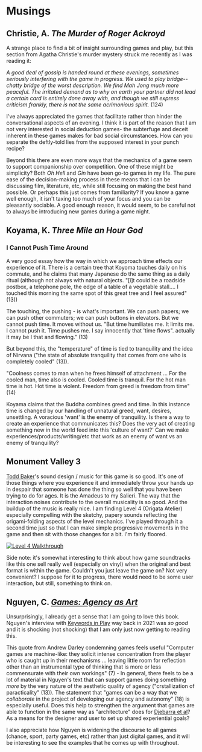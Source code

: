 # Musings

## Christie, A. *The Murder of Roger Ackroyd*

A strange place to find a bit of insight surrounding games and play, but this section from Agatha Christie's murder mystery struck me recently as I was reading it: 

_A good deal of gossip is handed round at these evenings, sometimes seriously interfering with the game in progress. We used to play bridge-- chatty bridge of the worst description. We find Mah Jong much more peaceful. The irritated demand as to why on earth your partner did not lead a certain card is entirely done away with, and though we still express criticism frankly, there is not the same acrimonious spirit._ (124)

I've always appreciated the games that facilitate rather than hinder the conversational aspects of an evening. I think it is part of the reason that I am not very interested in social deduction games- the subterfuge and deceit inherent in these games makes for bad social circumstances. How can you separate the deftly-told lies from the supposed interest in your punch recipe? 

Beyond this there are even more ways that the mechanics of a game seem to support companionship over competition. One of these might be simplicity? Both *Oh Hell* and *Gin* have been go-to games in my life. The pure ease of the decision-making process in these means that I can be discussing film, literature, etc, while still focusing on making the best hand possible. Or perhaps this just comes from familiarity? If you know a game well enough, it isn't taxing too much of your focus and you can be pleasantly sociable. A good enough reason, it would seem, to be careful not to always be introducing new games during a game night.


## Koyama, K. _Three Mile an Hour God_

### I Cannot Push Time Around

A very good essay how the way in which we approach time effects our experience of it. There is a certain tree that Koyoma touches daily on his commute, and he claims that many Japanese do the same thing as a daily ritual (although not always with natural objects. "\[i]t could be a roadside postbox, a telephone pole, the edge of a table of a vegetable stall.... I touched this morning the same spot of this great tree and I feel assured" (13)) 

The touching, the pushing - is what's important. We can push papers; we can push other commuters; we can push buttons in elevators. But we cannot push time. It moves without us. "But time humiliates me. It limits me. I cannot push it. Time pushes me. I say innocently that 'time flows". actually it may be I that and flowing." (13) 

But beyond this, the "temperature" of time is tied to tranquility and the idea of Nirvana ("the state of absolute tranquility that comes from one who is completely cooled" (13)).

"Coolness comes to man when he frees himself of attachment ... For the cooled man, time  also is cooled. Cooled time is tranquil. For the hot man time is hot. Hot time is violent. Freedom from greed is freedom from time" (14)

Koyama claims that the Buddha combines greed and time. In this instance time is changed by our handling of unnatural greed, want, desires, unsettling. A voracious 'want' is the enemy of tranquility. Is there a way to create an experience that communicates this? Does the very act of creating something new in the world feed into this 'culture of want?' Can we make experiences/products/writing/etc that work as an enemy of want vs an enemy of tranquility?

## Monument Valley 3

[Todd Baker](http://www.soundcirclemusic.com)'s sound design / music for this game is so good. It's one of those things where you experience it and immediately throw your hands up in despair that someone has done the thing so well that you have been trying to do for ages. It is the Amadeus to my Salieri. The way that the interaction noises contribute to the overall musicality is so good. And the buildup of the music is really nice. I am finding Level 4 (Origata Atelier) especially compelling with the sketchy, papery sounds reflecting the origami-folding aspects of the level mechanics. I've played through it a second time just so that I can make simple progressive movements in the game and then sit with those changes for a bit.  I'm fairly floored. 

[![Level 4 Walkthrough](https://www.youtube.com/watch?v=uM-aKP0p2Dc)](https://www.youtube.com/watch?v=uM-aKP0p2Dc)

Side note: it's somewhat interesting to think about how game soundtracks like this one sell really well (especially on vinyl) when the original and best format is within the game. Couldn't you just leave the game on? Not very convenient? I suppose for it to progress, there would need to be some user interaction, but still, something to think on.

## Nguyen, C.  [_Games: Agency as Art_](https://academic.oup.com/book/32137)

Unsurprisingly, I already get a sense that I am going to love this book. Nguyen's interview with [Keywords in Play](https://www.critical-distance.com/2021/03/15/agency-thi-nguyen-keywords-in-play-episode-10/) way back in 2021 was *so good* and it is shocking (not shocking) that I am only just now getting to reading this. 

This quote from Andrew Darley condemning games feels useful "Computer games are machine-like: they solicit intense concentration from the player who is caught up in their mechanisms ... leaving little room for reflection other than an instrumental type of thinking that is more or less commensurate with their own workings" (7) - In general, there feels to be a lot of material in Nguyen's text that can support games doing something *more* by the very nature of the aesthetic quality of agency ("crstallization of paracticality" (13)). The statement that "games can be a way that we *collaborate* in the project of developing our agency and autonomy" (18) is especially useful. Does this help to strengthen the argument that games are able to function in the same way as "architecture" does for [Djebarra et al](https://github.com/mouseandthebillionaire/RAGE/blob/main/relatedWork.md#djebbara-z-et-al-contemplative-neuroaesthetics-and-architecture-a-sensorimotor-exploration-2023)? As a means for the designer and user to set up shared experiential goals?

I also appreciate how Nguyen is widening the discourse to all games (chance, sport, party games, etc) rather than just digital games, and it will be interesting to see the examples that he comes up with throughout.